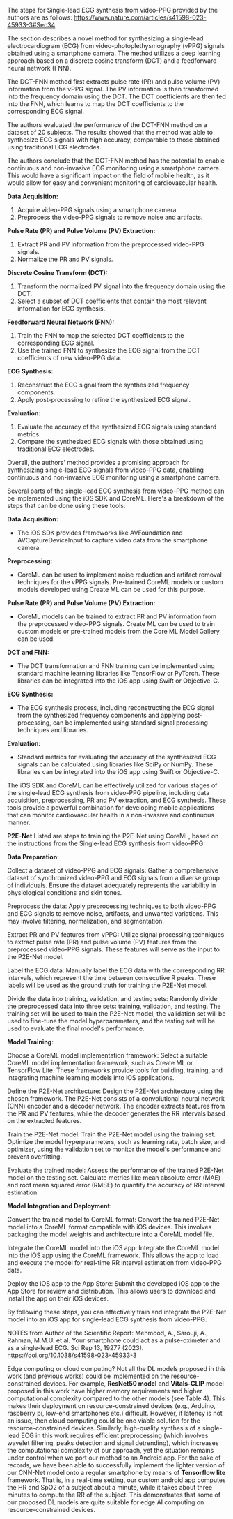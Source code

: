 The steps for Single-lead ECG synthesis from video-PPG provided by the authors are as follows:
https://www.nature.com/articles/s41598-023-45933-3#Sec34

The section describes a novel method for synthesizing a single-lead electrocardiogram (ECG) from video-photoplethysmography (vPPG) signals obtained using a smartphone camera. The method utilizes a deep learning approach based on a discrete cosine transform (DCT) and a feedforward neural network (FNN).

The DCT-FNN method first extracts pulse rate (PR) and pulse volume (PV) information from the vPPG signal. The PV information is then transformed into the frequency domain using the DCT. The DCT coefficients are then fed into the FNN, which learns to map the DCT coefficients to the corresponding ECG signal.

The authors evaluated the performance of the DCT-FNN method on a dataset of 20 subjects. The results showed that the method was able to synthesize ECG signals with high accuracy, comparable to those obtained using traditional ECG electrodes.

The authors conclude that the DCT-FNN method has the potential to enable continuous and non-invasive ECG monitoring using a smartphone camera. This would have a significant impact on the field of mobile health, as it would allow for easy and convenient monitoring of cardiovascular health.

**Data Acquisition:**

1. Acquire video-PPG signals using a smartphone camera.
2. Preprocess the video-PPG signals to remove noise and artifacts.

**Pulse Rate (PR) and Pulse Volume (PV) Extraction:**

1. Extract PR and PV information from the preprocessed video-PPG signals.
2. Normalize the PR and PV signals.

**Discrete Cosine Transform (DCT):**

1. Transform the normalized PV signal into the frequency domain using the DCT.
2. Select a subset of DCT coefficients that contain the most relevant information for ECG synthesis.

**Feedforward Neural Network (FNN):**

1. Train the FNN to map the selected DCT coefficients to the corresponding ECG signal.
2. Use the trained FNN to synthesize the ECG signal from the DCT coefficients of new video-PPG data.

**ECG Synthesis:**

1. Reconstruct the ECG signal from the synthesized frequency components.
2. Apply post-processing to refine the synthesized ECG signal.

**Evaluation:**

1. Evaluate the accuracy of the synthesized ECG signals using standard metrics.
2. Compare the synthesized ECG signals with those obtained using traditional ECG electrodes.

Overall, the authors' method provides a promising approach for synthesizing single-lead ECG signals from video-PPG data, enabling continuous and non-invasive ECG monitoring using a smartphone camera.

Several parts of the single-lead ECG synthesis from video-PPG method can be implemented using the iOS SDK and CoreML. Here's a breakdown of the steps that can be done using these tools:

**Data Acquisition:**

- The iOS SDK provides frameworks like AVFoundation and AVCaptureDeviceInput to capture video data from the smartphone camera.

**Preprocessing:**

- CoreML can be used to implement noise reduction and artifact removal techniques for the vPPG signals. Pre-trained CoreML models or custom models developed using Create ML can be used for this purpose.

**Pulse Rate (PR) and Pulse Volume (PV) Extraction:**

- CoreML models can be trained to extract PR and PV information from the preprocessed video-PPG signals. Create ML can be used to train custom models or pre-trained models from the Core ML Model Gallery can be used.

**DCT and FNN:**

- The DCT transformation and FNN training can be implemented using standard machine learning libraries like TensorFlow or PyTorch. These libraries can be integrated into the iOS app using Swift or Objective-C.

**ECG Synthesis:**

- The ECG synthesis process, including reconstructing the ECG signal from the synthesized frequency components and applying post-processing, can be implemented using standard signal processing techniques and libraries.

**Evaluation:**

- Standard metrics for evaluating the accuracy of the synthesized ECG signals can be calculated using libraries like SciPy or NumPy. These libraries can be integrated into the iOS app using Swift or Objective-C.

The iOS SDK and CoreML can be effectively utilized for various stages of the single-lead ECG synthesis from video-PPG pipeline, including data acquisition, preprocessing, PR and PV extraction, and ECG synthesis. These tools provide a powerful combination for developing mobile applications that can monitor cardiovascular health in a non-invasive and continuous manner.

**P2E-Net**
Listed are steps to training the P2E-Net using CoreML, based on the instructions from the Single-lead ECG synthesis from video-PPG:

**Data Preparation**:

Collect a dataset of video-PPG and ECG signals: Gather a comprehensive dataset of synchronized video-PPG and ECG signals from a diverse group of individuals. Ensure the dataset adequately represents the variability in physiological conditions and skin tones.

Preprocess the data: Apply preprocessing techniques to both video-PPG and ECG signals to remove noise, artifacts, and unwanted variations. This may involve filtering, normalization, and segmentation.

Extract PR and PV features from vPPG: Utilize signal processing techniques to extract pulse rate (PR) and pulse volume (PV) features from the preprocessed video-PPG signals. These features will serve as the input to the P2E-Net model.

Label the ECG data: Manually label the ECG data with the corresponding RR intervals, which represent the time between consecutive R peaks. These labels will be used as the ground truth for training the P2E-Net model.

Divide the data into training, validation, and testing sets: Randomly divide the preprocessed data into three sets: training, validation, and testing. The training set will be used to train the P2E-Net model, the validation set will be used to fine-tune the model hyperparameters, and the testing set will be used to evaluate the final model's performance.

**Model Training**:

Choose a CoreML model implementation framework: Select a suitable CoreML model implementation framework, such as Create ML or TensorFlow Lite. These frameworks provide tools for building, training, and integrating machine learning models into iOS applications.

Define the P2E-Net architecture: Design the P2E-Net architecture using the chosen framework. The P2E-Net consists of a convolutional neural network (CNN) encoder and a decoder network. The encoder extracts features from the PR and PV features, while the decoder generates the RR intervals based on the extracted features.

Train the P2E-Net model: Train the P2E-Net model using the training set. Optimize the model hyperparameters, such as learning rate, batch size, and optimizer, using the validation set to monitor the model's performance and prevent overfitting.

Evaluate the trained model: Assess the performance of the trained P2E-Net model on the testing set. Calculate metrics like mean absolute error (MAE) and root mean squared error (RMSE) to quantify the accuracy of RR interval estimation.

**Model Integration and Deployment**:

Convert the trained model to CoreML format: Convert the trained P2E-Net model into a CoreML format compatible with iOS devices. This involves packaging the model weights and architecture into a CoreML model file.

Integrate the CoreML model into the iOS app: Integrate the CoreML model into the iOS app using the CoreML framework. This allows the app to load and execute the model for real-time RR interval estimation from video-PPG data.

Deploy the iOS app to the App Store: Submit the developed iOS app to the App Store for review and distribution. This allows users to download and install the app on their iOS devices.

By following these steps, you can effectively train and integrate the P2E-Net model into an iOS app for single-lead ECG synthesis from video-PPG.

NOTES from Author of the Scientific Report:
Mehmood, A., Sarouji, A., Rahman, M.M.U. et al. Your smartphone could act as a pulse-oximeter and as a single-lead ECG. Sci Rep 13, 19277 (2023). https://doi.org/10.1038/s41598-023-45933-3

Edge computing or cloud computing? Not all the DL models proposed in this work (and previous works) could be implemented on the resource-constrained devices. For example, **ResNet50 model** and **Vitals-CLIP** model proposed in this work have higher memory requirements and higher computational complexity compared to the other models (see Table 4). This makes their deployment on resource-constrained devices (e.g., Arduino, raspberry pi, low-end smartphones etc.) difficult. However, if latency is not an issue, then cloud computing could be one viable solution for the resource-constrained devices. Similarly, high-quality synthesis of a single-lead ECG in this work requires efficient preprocessing (which involves wavelet filtering, peaks detection and signal detrending), which increases the computational complexity of our approach, yet the situation remains under control when we port our method to an Android app. For the sake of records, we have been able to successfully implement the lighter version of our CNN-Net model onto a regular smartphone by means of **Tensorflow lite** framework. That is, in a real-time setting, our custom android app computes the HR and SpO2 of a subject about a minute, while it takes about three minutes to compute the RR of the subject. This demonstrates that some of our proposed DL models are quite suitable for edge AI computing on resource-constrained devices.
